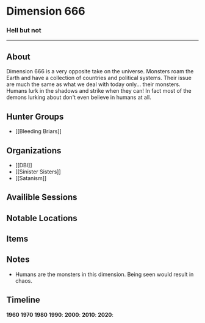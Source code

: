 # Dimension 666
### Hell but not
---
## About
Dimension 666 is a very opposite take on the universe. Monsters roam the Earth and have a collection of countries and political systems. Their issue are much the same as what we deal with today only... their monsters. Humans lurk in the shadows and strike when they can! In fact most of the demons lurking about don't even believe in humans at all. 

## Hunter Groups
- [[Bleeding Briars]]
## Organizations
- [[DBI]]
- [[Sinister Sisters]]
- [[Satanism]]

## Availible Sessions

## Notable Locations

## Items

## Notes
- Humans are the monsters in this dimension. Being seen would result in chaos.

## Timeline
**1960**
**1970**
**1980**
**1990**:
**2000**:
**2010**:
**2020**:
